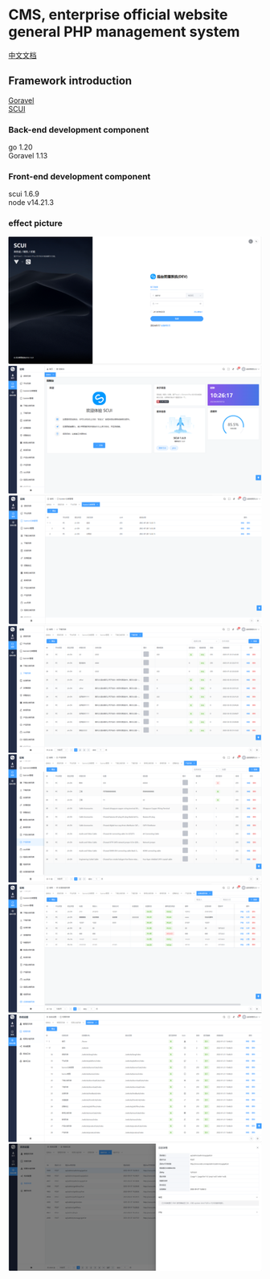 # CMS, enterprise official website general PHP management system

[中文文档](./README.md)


## Framework introduction
[Goravel](https://github.com/goravel/goravel)    
[SCUI](https://gitee.com/lolicode/scui)


### Back-end development component
go 1.20     
Goravel 1.13     

### Front-end development component
scui 1.6.9      
node v14.21.3       

### effect picture
![1.png](./images/1.png)
![2.png](./images/2.png)
![3.png](./images/3.png)
![4.png](./images/4.png)
![5.png](./images/5.png)
![6.png](./images/6.png)
![7.png](./images/7.png)
![8.png](./images/8.png)
